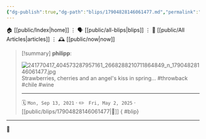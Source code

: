 ```yaml
---
{"dg-publish":true,"dg-path":"blips/17904828146061477.md","permalink":"/blips/17904828146061477/","title":"philipp on instagram @ 2021-09-13"}
---
```



<div class="transclusion internal-embed is-loaded"><div class="markdown-embed">




🏠 [[public/Index\|home]]  ⋮ 🗣️ [[public/all-blips\|blips]] ⋮  📝 [[public/All Articles\|articles]]  ⋮ 🕰️ [[public/now\|now]]


</div></div>


> [!summary] **philipp**:
>
> ![241770417_404573287957161_2668288210711864849_n_17904828146061477.jpg](/img/user/attachments/241770417_404573287957161_2668288210711864849_n_17904828146061477.jpg)
> Strawberries, cherries and an angel's kiss in spring... #throwback #chile #wine
> - - -
>
> 🗓️ <code>Mon, Sep 13, 2021</code>  · ✏️ <code> Fri, May 2, 2025</code>  · [[public/blips/17904828146061477\|🔗]]
{ #blip}


- - -

 👾
